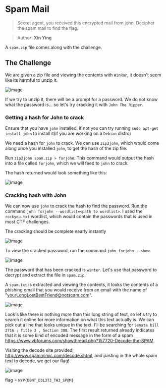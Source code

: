 # Spam Mail

> Secret agent, you received this encrypted mail from john. Decipher the spam mail to find the flag.

> Author: **Xin Ying**

A `spam.zip` file comes along with the challenge.

## The Challenge

We are given a zip file and viewing the contents with `WinRar`, it doesn't seem like its harmful to unzip it.

![image](https://user-images.githubusercontent.com/83258849/147811985-c72d0276-34e5-467f-a82e-bf5cfff14249.png)

If we try to unzip it, there will be a prompt for a password. We do not know what the password is... so let's try cracking it with `John The Ripper`.

### Getting a hash for John to crack

Ensure that you have `john` installed, if not you can try running `sudo apt-get install john` to install it(if you are working on a `Debian` distro)

We need a hash for `john` to crack. We can use `zip2john`, which would come along once you installed `john`, to get the hash of the zip file.

Run `zip2john spam.zip > forjohn`. This command would output the hash into a file called `forjohn`, which we will feed to `john` to crack.

The hash returned would look something like this:

![image](https://user-images.githubusercontent.com/83258849/147812242-bf4cac11-19be-4bb7-ae32-3bc43636ddd0.png)

### Cracking hash with John

We can now use `john` to crack the hash to find the password. Run the command `john forjohn --wordlist=<path to wordlist>`. I used the `rockyou.txt` wordlist, which would contain the passwords that is used in most CTF challenges.

The cracking should be complete nearly instantly

![image](https://user-images.githubusercontent.com/83258849/147812383-8a604efe-9040-46d8-918a-00d961f04839.png)

To view the cracked password, run the command `john forjohn --show`.

![image](https://user-images.githubusercontent.com/83258849/147812441-2fc023d3-ba59-4476-97e4-be3f132e4e78.png)

The password that has been cracked is `winter`. Let's use that password to decrypt and extract the file in `spam.zip`.

A `spam.txt` is extracted and viewing the contents, it looks the contents of a phishing email that you would receive from an email with the name of "yourLongLostBestFriend@notscam.com".

![image](https://user-images.githubusercontent.com/83258849/147812639-b05fb62a-1628-425f-a8bc-2c0fef0590b9.png)

Look's like there is nothing more than this long string of text, so let's try to search it online for more information on what this text actually is. We can pick out a line that looks unique in the text. I'll be searching for `Senate bill 2716 ; Title 3 , Section 308`. The first result returned already indicates that it is some kind of encoded message in the form of a spam https://www.vbforums.com/showthread.php?157720-Decode-the-SPAM.

Visiting the decode site provided, http://www.spammimic.com/decode.shtml, and pasting in the whole spam text to decode, we get our flag!

![image](https://user-images.githubusercontent.com/83258849/147812823-4d8b003d-bef6-4623-9310-13fb3deead52.png)

flag = `NYP{D0NT_D3L3T3_TH3_SP@M}`
